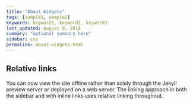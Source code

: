 ```yaml
---
title: "About Widgets"
tags: [sample1, sample2]
keywords: keyword1, keyword2, keyword3
last_updated: August 9, 2018
summary: "optional summary here"
sidebar: cxs
permalink: about-widgets.html
---
```

## Relative links

You can now view the site offline rather than solely through the Jekyll preview server or deployed on a web server. The linking approach in both the sidebar and with inline links uses relative linking throughout.